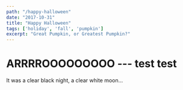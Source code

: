```yaml
---
path: "/happy-halloween"
date: "2017-10-31"
title: "Happy Halloween"
tags: ['holiday', 'fall', 'pumpkin']
excerpt: "Great Pumpkin, or Greatest Pumpkin?"
---
```


# ARRRROOOOOOOOO --- test test
It was a clear black night, a clear white moon...
